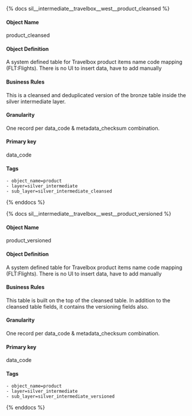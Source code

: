 {% docs sil__intermediate__travelbox__west__product_cleansed %}

#### Object Name
product_cleansed

#### Object Definition
A system defined table for Travelbox product items name code mapping (FLT:Flights). There is no UI to insert data, have to add manually

#### Business Rules
This is a cleansed and deduplicated version of the bronze table inside the silver intermediate layer.

#### Granularity
One record per data_code & metadata_checksum combination.

#### Primary key
data_code

#### Tags
    - object_name=product
    - layer=silver_intermediate
    - sub_layer=silver_intermediate_cleansed

{% enddocs %}

{% docs sil__intermediate__travelbox__west__product_versioned %}

#### Object Name
product_versioned

#### Object Definition
A system defined table for Travelbox product items name code mapping (FLT:Flights). There is no UI to insert data, have to add manually

#### Business Rules
This table is built on the top of the cleansed table. In addition to the cleansed table fields, it contains the versioning fields also.

#### Granularity
One record per data_code & metadata_checksum combination.

#### Primary key
data_code

#### Tags
    - object_name=product
    - layer=silver_intermediate
    - sub_layer=silver_intermediate_versioned

{% enddocs %}